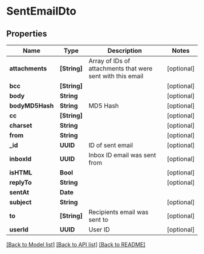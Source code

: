 # SentEmailDto

## Properties
Name | Type | Description | Notes
------------ | ------------- | ------------- | -------------
**attachments** | **[String]** | Array of IDs of attachments that were sent with this email | [optional] 
**bcc** | **[String]** |  | [optional] 
**body** | **String** |  | [optional] 
**bodyMD5Hash** | **String** | MD5 Hash | [optional] 
**cc** | **[String]** |  | [optional] 
**charset** | **String** |  | [optional] 
**from** | **String** |  | [optional] 
**_id** | **UUID** | ID of sent email | [optional] 
**inboxId** | **UUID** | Inbox ID email was sent from | [optional] 
**isHTML** | **Bool** |  | [optional] 
**replyTo** | **String** |  | [optional] 
**sentAt** | **Date** |  | 
**subject** | **String** |  | [optional] 
**to** | **[String]** | Recipients email was sent to | [optional] 
**userId** | **UUID** | User ID | [optional] 

[[Back to Model list]](../README.md#documentation-for-models) [[Back to API list]](../README.md#documentation-for-api-endpoints) [[Back to README]](../README.md)


